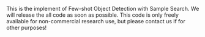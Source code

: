 This is the implement of Few-shot Object Detection with Sample Search. We will release the all code as soon as possible.
This code is only freely available for non-commercial research use, but please contact us if for other purposes!
